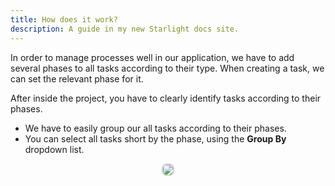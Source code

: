 ```yaml
---
title: How does it work?
description: A guide in my new Starlight docs site.
---
```


In order to manage processes well in our application, we have to add several phases to all tasks according to their type. When creating a task, we can set the relevant phase for it.

After inside the project, you have to clearly identify tasks according to their phases.

- We have to easily group our all tasks according to their phases.
- You can select all tasks short by the phase, using the **Group By** dropdown list.

<p align ="center">
   <img src="/task_status.png" style="border: 2px solid #D4d4d4; border-radius: 8px;  ">
</p>
